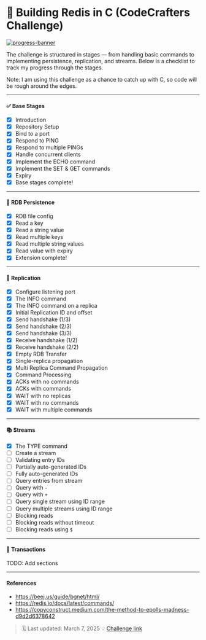# 🚀 Building Redis in C (CodeCrafters Challenge)

[![progress-banner](https://backend.codecrafters.io/progress/redis/03c77575-b022-4aec-ac25-ec062b9efff2)](https://app.codecrafters.io/users/codecrafters-bot?r=2qF)

The challenge is structured in stages — from handling basic commands to implementing persistence, replication, and streams. Below is a checklist to track my progress through the stages.

Note: I am using this challenge as a chance to catch up with C, so code will be rough around the edges.

---

#### ✅ Base Stages

- [x] Introduction
- [x] Repository Setup
- [x] Bind to a port
- [x] Respond to PING
- [x] Respond to multiple PINGs
- [x] Handle concurrent clients
- [x] Implement the ECHO command
- [x] Implement the SET & GET commands
- [x] Expiry
- [x] Base stages complete!

---

#### 💾 RDB Persistence

- [x] RDB file config
- [x] Read a key
- [x] Read a string value
- [x] Read multiple keys
- [x] Read multiple string values
- [x] Read value with expiry
- [x] Extension complete!

---

#### 🔁 Replication

- [x] Configure listening port
- [x] The INFO command
- [x] The INFO command on a replica
- [x] Initial Replication ID and offset
- [x] Send handshake (1/3)
- [x] Send handshake (2/3)
- [x] Send handshake (3/3)
- [x] Receive handshake (1/2)
- [x] Receive handshake (2/2)
- [x] Empty RDB Transfer
- [x] Single-replica propagation
- [x] Multi Replica Command Propagation
- [x] Command Processing
- [x] ACKs with no commands
- [x] ACKs with commands
- [x] WAIT with no replicas
- [x] WAIT with no commands
- [x] WAIT with multiple commands

---

#### 📚 Streams

- [x] The TYPE command
- [ ] Create a stream
- [ ] Validating entry IDs
- [ ] Partially auto-generated IDs
- [ ] Fully auto-generated IDs
- [ ] Query entries from stream
- [ ] Query with `-`
- [ ] Query with `+`
- [ ] Query single stream using ID range
- [ ] Query multiple streams using ID range
- [ ] Blocking reads
- [ ] Blocking reads without timeout
- [ ] Blocking reads using `$`

---

#### 🔐 Transactions
TODO: Add sections

---


#### References

- https://beej.us/guide/bgnet/html/
- https://redis.io/docs/latest/commands/
- https://copyconstruct.medium.com/the-method-to-epolls-madness-d9d2d6378642



> 🗓️ Last updated: March 7, 2025
> 💡 [Challenge link](https://codecrafters.io/challenges/redis)
